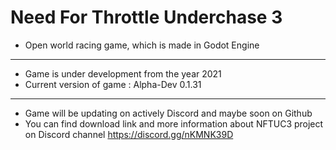 # Need For Throttle Underchase 3
- Open world racing game, which is made in Godot Engine
---
- Game is under development from the year 2021
- Current version of game : Alpha-Dev 0.1.31
---
- Game will be updating on actively Discord and maybe soon on Github
- You can find download link and more information about NFTUC3 project on Discord channel https://discord.gg/nKMNK39D
